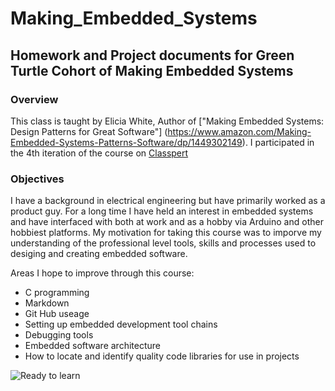 # Making_Embedded_Systems
Homework and Project documents for Green Turtle Cohort of Making Embedded Systems
----------

### Overview
This class is taught by Elicia White, Author of ["Making Embedded Systems: Design Patterns for Great Software"] (https://www.amazon.com/Making-Embedded-Systems-Patterns-Software/dp/1449302149). 
I participated in the 4th iteration of the course on [Classpert](https://classpert.com/) 

### Objectives
I have a background in electrical engineering but have primarily worked as a product guy. For a long time I have held an interest in embedded systems and have interfaced with both at work and as a hobby via Arduino and other hobbiest platforms. My motivation for taking this course was to imporve my understanding of the professional level tools, skills and processes used to desiging and creating embedded software.  

Areas I hope to improve through this course:
- C programming
- Markdown
- Git Hub useage 
- Setting up embedded development tool chains
- Debugging tools
- Embedded software architecture
- How to locate and identify quality code libraries for use in projects

![Ready to learn](https://www.google.com/url?sa=i&url=https%3A%2F%2Fmakeameme.org%2Fmeme%2Fi-am-ready-5c3e6b&psig=AOvVaw3VL5wL7ICtZtAPCN4NLov2&ust=1697306669445000&source=images&cd=vfe&opi=89978449&ved=0CBAQjRxqFwoTCMjIl5rO84EDFQAAAAAdAAAAABAO)
